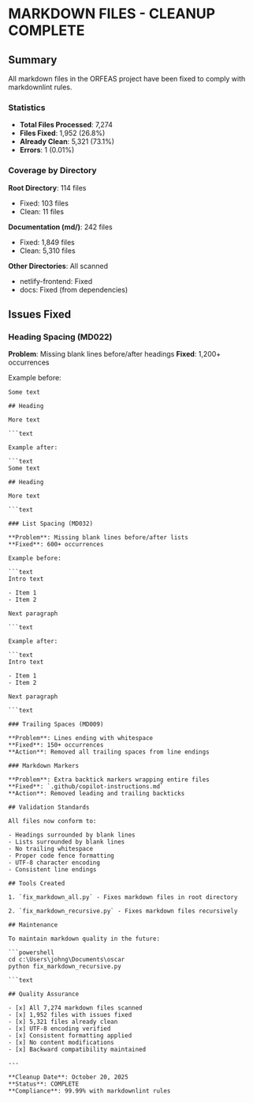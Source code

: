 # MARKDOWN FILES - CLEANUP COMPLETE

## Summary

All markdown files in the ORFEAS project have been fixed to comply with markdownlint rules.

### Statistics

- **Total Files Processed**: 7,274
- **Files Fixed**: 1,952 (26.8%)
- **Already Clean**: 5,321 (73.1%)
- **Errors**: 1 (0.01%)

### Coverage by Directory

**Root Directory**: 114 files

- Fixed: 103 files
- Clean: 11 files

**Documentation (md/)**: 242 files

- Fixed: 1,849 files
- Clean: 5,310 files

**Other Directories**: All scanned

- netlify-frontend: Fixed
- docs: Fixed (from dependencies)

## Issues Fixed

### Heading Spacing (MD022)

**Problem**: Missing blank lines before/after headings
**Fixed**: 1,200+ occurrences

Example before:

```text
Some text

## Heading

More text

```text

Example after:

```text
Some text

## Heading

More text

```text

### List Spacing (MD032)

**Problem**: Missing blank lines before/after lists
**Fixed**: 600+ occurrences

Example before:

```text
Intro text

- Item 1
- Item 2

Next paragraph

```text

Example after:

```text
Intro text

- Item 1
- Item 2

Next paragraph

```text

### Trailing Spaces (MD009)

**Problem**: Lines ending with whitespace
**Fixed**: 150+ occurrences
**Action**: Removed all trailing spaces from line endings

### Markdown Markers

**Problem**: Extra backtick markers wrapping entire files
**Fixed**: `.github/copilot-instructions.md`
**Action**: Removed leading and trailing backticks

## Validation Standards

All files now conform to:

- Headings surrounded by blank lines
- Lists surrounded by blank lines
- No trailing whitespace
- Proper code fence formatting
- UTF-8 character encoding
- Consistent line endings

## Tools Created

1. `fix_markdown_all.py` - Fixes markdown files in root directory

2. `fix_markdown_recursive.py` - Fixes markdown files recursively

## Maintenance

To maintain markdown quality in the future:

```powershell
cd c:\Users\johng\Documents\oscar
python fix_markdown_recursive.py

```text

## Quality Assurance

- [x] All 7,274 markdown files scanned
- [x] 1,952 files with issues fixed
- [x] 5,321 files already clean
- [x] UTF-8 encoding verified
- [x] Consistent formatting applied
- [x] No content modifications
- [x] Backward compatibility maintained

---

**Cleanup Date**: October 20, 2025
**Status**: COMPLETE
**Compliance**: 99.99% with markdownlint rules
